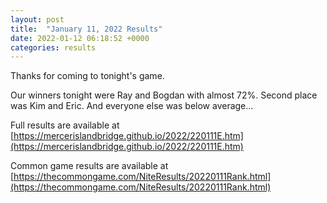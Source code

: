 ```yaml
---
layout: post
title:  "January 11, 2022 Results"
date: 2022-01-12 06:18:52 +0000
categories: results
---
```

Thanks for coming to tonight's game.

Our winners tonight were Ray and Bogdan with almost 72%. Second place was Kim and Eric. And everyone else was below average...

Full results are available at [https://mercerislandbridge.github.io/2022/220111E.htm](https://mercerislandbridge.github.io/2022/220111E.htm)

Common game results are available at [https://thecommongame.com/NiteResults/20220111Rank.html](https://thecommongame.com/NiteResults/20220111Rank.html)
